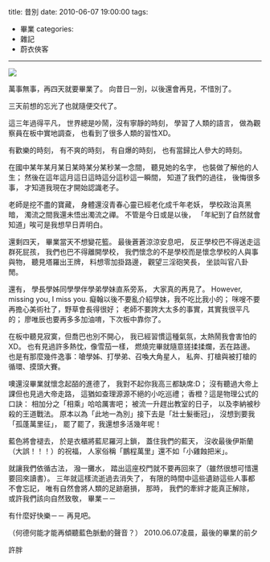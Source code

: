 title: 昔別
date: 2010-06-07 19:00:00
tags:
- 畢業
categories:
- 雜記
- 蔚衣俠客
---

![](/blog/img/20100607-190000-1.jpg)

萬事無事，再四天就要畢業了。
向昔日一別，以後還會再見，不惜別了。

<!-- more -->

三天前想的忘光了也就隨便交代了。

這三年過得平凡，
世界總是吵鬧，沒有寧靜的時刻，
學習了人類的語言，
做為觀察員在板中實地調查，
也看到了很多人類的習性XD。

有歡樂的時刻，
有不爽的時刻，
有自爆的時刻，
也有當歸比人參大的時刻。

在國中某年某月某日某時某分某秒某一念間，
聽見她的名字，
也裝做了解他的人生；
然後在這年這月這日這時這分這秒這一瞬間，
知道了我們的過往，
後悔很多事，
才知道我現在才開始認識老子。

老師是挖不盡的寶藏，
身體還沒青春心靈已經老化成千年老妖，
學校政治真黑暗，
濁流之間我還未悟出濁流之禪。
不管是今日或是以後，
「年紀到了自然就會知道」唉可是我想早日弄明白。

還剩四天，
畢業當天不想變花籃。
最後蒼蒼涼涼安息吧，
反正學校巴不得送走這群死屁孩，
我們也巴不得離開學校，
我們懷念的不是學校而是懷念學校的人與事與物，
聽見塔羅出王牌，
料想零加掛路邊，
觀望三淫砲笑長，
坐談叫官八卦閒。

還有，
學長學姊同學學伴學弟學妹直系旁系，
大家真的再見了。
However, missing you, I miss you.
癡翰以後不要亂介紹學妹，我不吃比我小的；
咪嗖不要再擔心美術社了，野草會長得很好；
老師不要誇大太多的事實，其實我很平凡的；
廖唯辰也要再多多加油唷，下次板中靠你了。

在板中聽見寂寞，但喬巴也別不開心，
我已經習慣這種氣氛，太熱鬧我會害怕的XD。
也有見過許多熱忱，像雪茄一樣，
燃燒完畢就隨意搓揉揉爛，丟在路邊。
也是有那麼幾件逸事：嗆學姊、打學弟、召喚大角星人，
私奔、打槍與被打槍的循環、摸頭大賽。

噢還沒畢業就懷念起皕的進德了，
我對不起你我高三都缺席:D；
沒有聽過大帝上課但也見過大帝走路，
這猶如查理源源不絕的小吃巡禮；
香橙？這是物理公式的口訣：
相加分之「相乘」哈哈厲害吧；
被流一升趕出教室的日子，
以及李納被秒殺的王道戰法。
原本以為「此地一為別」接下去是「壯士髮衝冠」，
沒想到要我「孤蓬萬里征」，
罷了罷了，我還想多活幾年呢！

藍色將會褪去，
於是衣櫃將藍尼羅河上鎖，
蓋住我們的藍天，
沒收最後伊斯蘭（大誤！！！）的祝福，
人家俗稱「鵬程萬里」還不如「小雞蝕把米」。

就讓我們依循古法，
潑一攤水，
踏出這座校門就不要再回來了（雖然很想可惜還要回來讀書）。
三年就這樣流逝過去消失了，
有限的時間中這些遺跡這些人事都不會忘記，
唯有自然會將人類的足跡磨損，
那時，
我們的牽絆才能真正解除，
或許我們該向自然致敬，
畢業－－

有什麼好快樂－－
再見吧。

（何德何能才能再傾聽藍色脈動的聲音？）
2010.06.07凌晨，最後的畢業的前夕

許胖